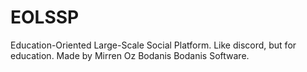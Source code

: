 # EOLSSP
Education-Oriented Large-Scale Social Platform.
Like discord, but for education.
Made by Mirren Oz Bodanis
Bodanis Software.

